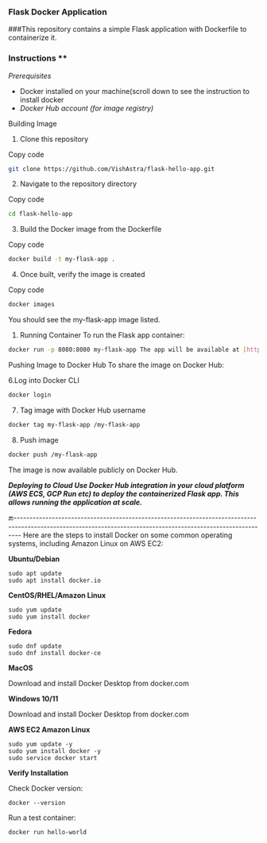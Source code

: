 ### Flask Docker Application 
###This repository contains a simple Flask application with Dockerfile to containerize it.

### **Instructions** **

*Prerequisites* 

- Docker installed on your machine(scroll down to see the instruction to install docker 
- *Docker Hub account (for image registry)*

Building Image 

1. Clone this repository

Copy code

```bash
git clone https://github.com/VishAstra/flask-hello-app.git 
```

2. Navigate to the repository directory

Copy code

```bash
cd flask-hello-app 
```

3. Build the Docker image from the Dockerfile

Copy code

```bash
docker build -t my-flask-app . 
```

4. Once built, verify the image is created

Copy code

```bash
docker images 
```

You should see the my-flask-app image listed.

1. Running Container To run the Flask app container:



```bash
docker run -p 8080:8080 my-flask-app The app will be available at [http://localhost:8080]
```

Pushing Image to Docker Hub To share the image on Docker Hub:

6.Log into Docker CLI



```bash
docker login 
```

7. Tag image with Docker Hub username



```bash
docker tag my-flask-app /my-flask-app 
```

8. Push image



```bash
docker push /my-flask-app
```

 The image is now available publicly on Docker Hub.

***Deploying to Cloud Use Docker Hub integration in your cloud platform (AWS ECS, GCP Run etc) to deploy the containerized Flask app. This allows running the application at scale.***


🔚--------------------------------------------------------------------------------------------------------------------------------------------------------------
Here are the steps to install Docker on some common operating systems, including Amazon Linux on AWS EC2:

**Ubuntu/Debian**

```
sudo apt update
sudo apt install docker.io

```

**CentOS/RHEL/Amazon Linux**

```
sudo yum update
sudo yum install docker

```

**Fedora**

```
sudo dnf update
sudo dnf install docker-ce

```

**MacOS**

Download and install Docker Desktop from docker.com

**Windows 10/11**

Download and install Docker Desktop from docker.com

**AWS EC2 Amazon Linux**

```
sudo yum update -y
sudo yum install docker -y
sudo service docker start

```

**Verify Installation**

Check Docker version:

```
docker --version

```

Run a test container:


```
docker run hello-world

```
